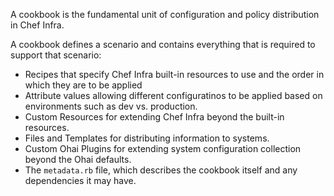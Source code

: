 A cookbook is the fundamental unit of configuration and policy distribution in Chef Infra.

A cookbook defines a scenario and contains everything that is required to support that scenario:

- Recipes that specify Chef Infra built-in resources to use and the order in which they are to be applied
- Attribute values allowing different configuratinos to be applied based on environments such as dev vs. production.
- Custom Resources for extending Chef Infra beyond the built-in resources.
- Files and Templates for distributing information to systems.
- Custom Ohai Plugins for extending system configuration collection beyond the Ohai defaults.
- The `metadata.rb` file, which describes the cookbook itself and any dependencies it may have.